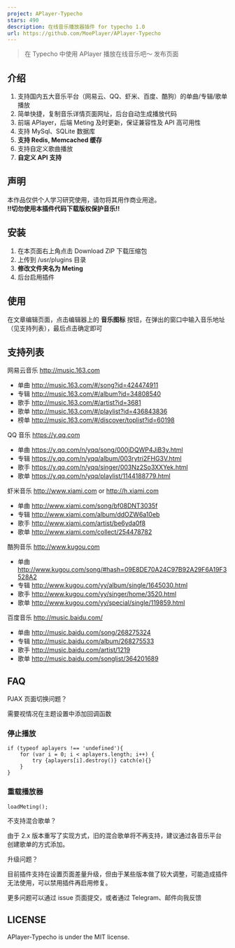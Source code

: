 ```yaml
---
project: APlayer-Typecho
stars: 490
description: 在线音乐播放器插件 for typecho 1.0
url: https://github.com/MoePlayer/APlayer-Typecho
---
```


> 在 Typecho 中使用 APlayer 播放在线音乐吧～ 发布页面

介绍
--

1.  支持国内五大音乐平台（网易云、QQ、虾米、百度、酷狗）的单曲/专辑/歌单播放
2.  简单快捷，复制音乐详情页面网址，后台自动生成播放代码
3.  前端 APlayer，后端 Meting 及时更新，保证兼容性及 API 高可用性
4.  支持 MySql、SQLite 数据库
5.  **支持 Redis, Memcached 缓存**
6.  支持自定义歌曲播放
7.  **自定义 API 支持**

声明
--

本作品仅供个人学习研究使用，请勿将其用作商业用途。  
**!!切勿使用本插件代码下载版权保护音乐!!**

安装
--

1.  在本页面右上角点击 Download ZIP 下载压缩包
2.  上传到 /usr/plugins 目录
3.  **修改文件夹名为 Meting**
4.  后台启用插件

使用
--

在文章编辑页面，点击编辑器上的 **音乐图标** 按钮，在弹出的窗口中输入音乐地址（见支持列表），最后点击确定即可

支持列表
----

网易云音乐 http://music.163.com

-   单曲 http://music.163.com/#/song?id=424474911
-   专辑 http://music.163.com/#/album?id=34808540
-   歌手 http://music.163.com/#/artist?id=3681
-   歌单 http://music.163.com/#/playlist?id=436843836
-   榜单 http://music.163.com/#/discover/toplist?id=60198

QQ 音乐 https://y.qq.com

-   单曲 https://y.qq.com/n/yqq/song/000jDQWP4JiB3y.html
-   专辑 https://y.qq.com/n/yqq/album/003rytri2FHG3V.html
-   歌手 https://y.qq.com/n/yqq/singer/003Nz2So3XXYek.html
-   歌单 https://y.qq.com/n/yqq/playlist/1144188779.html

虾米音乐 http://www.xiami.com or http://h.xiami.com

-   单曲 http://www.xiami.com/song/bf08DNT3035f
-   专辑 http://www.xiami.com/album/ddOZW6a10eb
-   歌手 http://www.xiami.com/artist/be6yda0f8
-   歌单 http://www.xiami.com/collect/254478782

酷狗音乐 http://www.kugou.com

-   单曲 http://www.kugou.com/song/#hash=09E8DE70A24C97B92A29F6A19F3528A2
-   专辑 http://www.kugou.com/yy/album/single/1645030.html
-   歌手 http://www.kugou.com/yy/singer/home/3520.html
-   歌单 http://www.kugou.com/yy/special/single/119859.html

百度音乐 http://music.baidu.com/

-   单曲 http://music.baidu.com/song/268275324
-   专辑 http://music.baidu.com/album/268275533
-   歌手 http://music.baidu.com/artist/1219
-   歌单 http://music.baidu.com/songlist/364201689

FAQ
---

PJAX 页面切换问题？  

需要视情况在主题设置中添加回调函数

### 停止播放

```
if (typeof aplayers !== 'undefined'){
    for (var i = 0; i < aplayers.length; i++) {
        try {aplayers[i].destroy()} catch(e){}
    }
}
```

### 重载播放器

```
loadMeting();
```
不支持混合歌单？  

由于 2.x 版本重写了实现方式，旧的混合歌单将不再支持，建议通过各音乐平台创建歌单的方式添加。

升级问题？  

目前插件支持在设置页面差量升级，但由于某些版本做了较大调整，可能造成插件无法使用，可以禁用插件再启用修复。

更多问题可以通过 issue 页面提交，或者通过 Telegram、邮件向我反馈

LICENSE
-------

APlayer-Typecho is under the MIT license.
